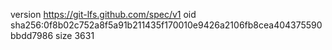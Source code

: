 version https://git-lfs.github.com/spec/v1
oid sha256:0f8b02c752a8f5a91b211435f170010e9426a2106fb8cea404375590bbdd7986
size 3631
